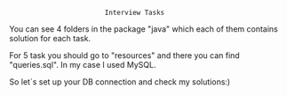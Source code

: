                             Interview Tasks
You can see 4 folders in the package "java" which each of them contains solution for each task.

For 5 task you should go to "resources" and there you can find "queries.sql".
In my case I used MySQL.

So let`s set up your DB connection and check my solutions:)
